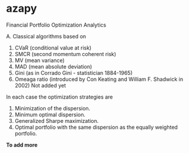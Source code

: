 # azapy
Financial Portfolio Optimization Analytics

A. Classical algorithms based on
  1. CVaR (conditional value at risk)
  2. SMCR (second momentum coherent risk)
  3. MV (mean variance)
  4. MAD (mean absolute deviation)
  5. Gini (as in Corrado Gini - statistician 1884-1965)
  6. Omeaga ratio (introduced by Con Keating and William F. Shadwick in 2002)
  Not added yet

In each case the optimization strategies are
1. Minimization of the dispersion.
2. Minimum optimal dispersion.
3. Generalized Sharpe maximization.
4. Optimal portfolio with the same dispersion as the equally weighted portfolio.


__To add more__
